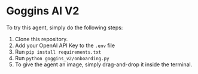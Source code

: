 # Goggins AI V2

To try this agent, simply do the following steps:
1. Clone this repository.
3. Add your OpenAI API Key to the `.env` file
2. Run `pip install requirements.txt`
3. Run `python goggins_v2/onboarding.py`
4. To give the agent an image, simply drag-and-drop it inside the terminal.
